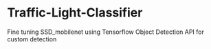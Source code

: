 # Traffic-Light-Classifier
Fine tuning SSD_mobilenet using Tensorflow Object Detection API for custom detection
